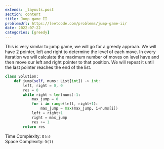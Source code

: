 ```yaml
---
extends: _layouts.post
section: content
title: Jump game II
problemUrl: https://leetcode.com/problems/jump-game-ii/
date: 2022-07-22
categories: [greedy]
---
```


This is very similar to jump game, we will go for a greedy approah. We will have 2 pointer, left and right to determine the level of each move. In every iteration we will calculate the maximum number of moves on level have and then move our left and right pointer to that position. We will repeat it until the last pointer reaches the end of the list.

```python
class Solution:
    def jump(self, nums: List[int]) -> int:
        left, right = 0, 0
        res = 0
        while right < len(nums)-1:
            max_jump = 0
            for i in range(left, right+1):
                max_jump = max(max_jump, i+nums[i])
            left = right+1
            right = max_jump
            res += 1
        return res
```

Time Complexity: `O(n)` <br/>
Space Complexity: `O(1)`